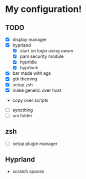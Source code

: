 # My configuration!

## TODO
- [X] display manager
- [x] hyprland
  - [X] start on login using uwsm
  - [x] pam security module
  - [X] hypridle
  - [X] hyprlock
- [x] bar made with ags
- [x] gtk theming
- [x] setup zsh
- [x] make generic over host
- copy over scripts
- [ ] syncthing
- [ ] uni folder

## zsh
- [ ] setup plugin manager

## Hyprland
- scratch spaces
